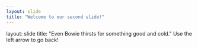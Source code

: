 ```yaml
---
layout: slide
title: "Welcome to our second slide!"
---
```

layout: slide
title: "Even Bowie thirsts for something good and cold."
Use the left arrow to go back!
